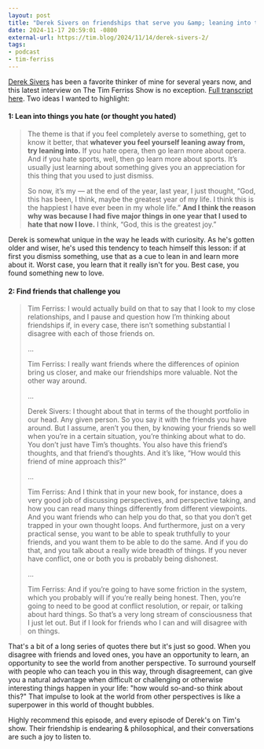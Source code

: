 ```yaml
---
layout: post
title: "Derek Sivers on friendships that serve you &amp; leaning into things you hate"
date: 2024-11-17 20:59:01 -0800
external-url: https://tim.blog/2024/11/14/derek-sivers-2/
tags:
- podcast
- tim-ferriss
---
```


[Derek Sivers](https://sive.rs) has been a favorite thinker of mine for
several years now, and this latest interview on The Tim Ferriss Show is no
exception. [Full transcript
here](https://tim.blog/2024/11/14/derek-sivers-2-transcript/). Two ideas I
wanted to highlight:

#### 1: Lean into things you hate (or thought you hated)

> The theme is that if you feel completely averse to something, get to know
> it better, that **whatever you feel yourself leaning away from, try
> leaning into.** If you hate opera, then go learn more about opera. And if
> you hate sports, well, then go learn more about sports. It’s usually just
> learning about something gives you an appreciation for this thing that
> you used to just dismiss.
>
> So now, it’s my — at the end of the year, last year, I just thought,
> “God, this has been, I think, maybe the greatest year of my life. I think
> this is the happiest I have ever been in my whole life.” **And I think
> the reason why was because I had five major things in one year that I
> used to hate that now I love.** I think, “God, this is the greatest joy.”

Derek is somewhat unique in the way he leads with curiosity. As he's gotten
older and wiser, he's used this tendency to teach himself this lesson: if
at first you dismiss something, use that as a cue to lean in and learn more
about it. Worst case, you learn that it really isn't for you. Best case,
you found something new to love.

#### 2: Find friends that challenge you

> Tim Ferriss: I would actually build on that to say that I look to my
> close relationships, and I pause and question how I’m thinking about
> friendships if, in every case, there isn’t something substantial I
> disagree with each of those friends on.
>
> ...
>
> Tim Ferriss: I really want friends where the differences of opinion bring
> us closer, and make our friendships more valuable. Not the other way
> around.
>
> ...
>
> Derek Sivers: I thought about that in terms of the thought portfolio in
> our head. Any given person. So you say it with the friends you have
> around. But I assume, aren’t you then, by knowing your friends so well
> when you’re in a certain situation, you’re thinking about what to do. You
> don’t just have Tim’s thoughts. You also have this friend’s thoughts, and
> that friend’s thoughts. And it’s like, “How would this friend of mine
> approach this?”
>
> ...
>
> Tim Ferriss: And I think that in your new book, for instance, does a very
> good job of discussing perspectives, and perspective taking, and how you
> can read many things differently from different viewpoints. And you want
> friends who can help you do that, so that you don’t get trapped in your
> own thought loops. And furthermore, just on a very practical sense, you
> want to be able to speak truthfully to your friends, and you want them to
> be able to do the same. And if you do that, and you talk about a really
> wide breadth of things. If you never have conflict, one or both you is
> probably being dishonest.
>
> ...
>
> Tim Ferriss: And if you’re going to have some friction in the system,
> which you probably will if you’re really being honest. Then, you’re going
> to need to be good at conflict resolution, or repair, or talking about
> hard things. So that’s a very long stream of consciousness that I just
> let out. But if I look for friends who I can and will disagree with on
> things.

That's a bit of a long series of quotes there but it's just so good.
When you disagree with friends and loved ones, you have an opportunity to
learn, an opportunity to see the world from another perspective. To
surround yourself with people who can teach you in this way, through
disagreement, can give you a natural advantage when difficult or
challenging or otherwise interesting things happen in your life: "how would
so-and-so think about this?" That impulse to look at the world from other
perspectives is like a superpower in this world of thought bubbles.

Highly recommend this episode, and every episode of Derek's on Tim's show.
Their friendship is endearing & philosophical, and their conversations are
such a joy to listen to.
